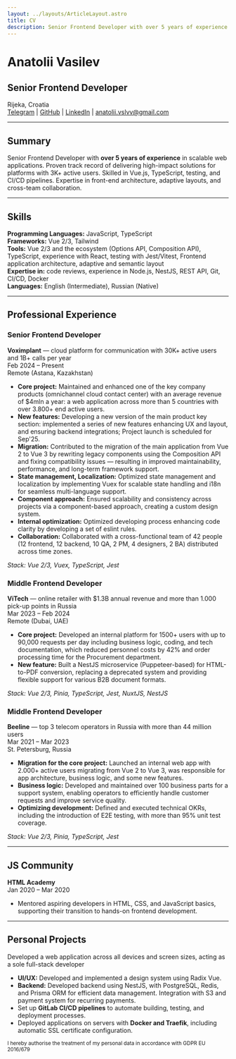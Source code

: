 ```yaml
---
layout: ../layouts/ArticleLayout.astro
title: CV
description: Senior Frontend Developer with over 5 years of experience in scalable web applications
---
```


# Anatolii Vasilev
## Senior Frontend Developer

Rijeka, Croatia <br> [Telegram](https://t.me/vas11yev1work) | [GitHub](https://github.com/vas11yev1work) | [LinkedIn](https://www.linkedin.com/in/anatolii-vasilev-a65b03215/) | [anatolii.vslvv@gmail.com](mailto:anatolii.vslvv@gmail.com)

---
## Summary
Senior Frontend Developer with **over 5 years of experience** in scalable web applications. Proven track record of delivering high-impact solutions for platforms with 3K+ active users. Skilled in Vue.js, TypeScript, testing, and CI/CD pipelines. Expertise in front-end architecture, adaptive layouts, and cross-team collaboration.

---
## Skills
**Programming Languages:** JavaScript, TypeScript <br>
**Frameworks:** Vue 2/3, Tailwind <br>
**Tools:** Vue 2/3 and the ecosystem (Options API, Composition API), TypeScript, experience with React, testing with Jest/Vitest, Frontend application architecture, adaptive and semantic layout <br>
**Expertise in:** code reviews, experience in Node.js, NestJS, REST API, Git, CI/CD, Docker <br>
**Languages:** English (Intermediate), Russian (Native)

---
## Professional Experience

### Senior Frontend Developer

**Voximplant** — cloud platform for communication with 30K+ active users and 1B+ calls per year <br>
Feb 2024 – Present <br>
Remote (Astana, Kazakhstan)

- **Core project:** Maintained and enhanced one of the key company products (omnichannel cloud contact center) with an average revenue of $4mln a year: a web application across more than 5 countries with over 3.800+ end active users.
- **New features:** Developing a new version of the main product key section: implemented a series of new features enhancing UX and layout, and ensuring backend integrations; Project launch is scheduled for Sep'25.
- **Migration:** Contributed to the migration of the main application from Vue 2 to Vue 3 by rewriting legacy components using the Composition API and fixing compatibility issues — resulting in improved maintainability, performance, and long-term framework support.
- **State management, Localization:** Optimized state management and localization by implementing Vuex for scalable state handling and i18n for seamless multi-language support.
- **Component approach:** Ensured scalability and consistency across projects via a component-based approach, creating a custom design system.
- **Internal optimization:** Optimized developing process enhancing code clarity by developing a set of eslint rules.
- **Collaboration:** Collaborated with a cross-functional team of 42 people (12 frontend, 12 backend, 10 QA, 2 PM, 4 designers, 2 BA) distributed across time zones.

*Stack: Vue 2/3, Vuex, TypeScript, Jest*

### Middle Frontend Developer

**ViTech** — online retailer with $1.3B annual revenue and more than 1.000 pick-up points in Russia <br>
Mar 2023 – Feb 2024 <br>
Remote (Dubai, UAE)

- **Core project:** Developed an internal platform for 1500+ users with up to 90,000 requests per day including business logic, coding, and tech documentation, which reduced personnel costs by 42% and order processing time for the Procurement department.
- **New feature:** Built a NestJS microservice (Puppeteer-based) for HTML-to-PDF conversion, replacing a deprecated system and providing flexible support for various B2B document formats.

*Stack: Vue 2/3, Pinia, TypeScript, Jest, NuxtJS, NestJS*

### Middle Frontend Developer

**Beeline** — top 3 telecom operators in Russia with more than 44 million users <br>
Mar 2021 – Mar 2023 <br>
St. Petersburg, Russia

- **Migration for the core project:** Launched an internal web app with 2.000+ active users migrating from Vue 2 to Vue 3, was responsible for app architecture, business logic, and some new features.
- **Business logic:** Developed and maintained over 100 business parts for a support system, enabling operators to efficiently handle customer requests and improve service quality.
- **Optimizing development:** Defined and executed technical OKRs, including the introduction of E2E testing, with more than 95% unit test coverage.

*Stack: Vue 2/3, Pinia, TypeScript, Jest*

---
## JS Community

**HTML Academy** <br>
Jan 2020 – Mar 2020 <br>
- Mentored aspiring developers in HTML, CSS, and JavaScript basics, supporting their transition to hands-on frontend development.

---
## Personal Projects

Developed a web application across all devices and screen sizes, acting as a sole full-stack developer
- **UI/UX:** Developed and implemented a design system using Radix Vue.
- **Backend:** Developed backend using NestJS, with PostgreSQL, Redis, and Prisma ORM for efficient data management. Integration with S3 and payment system for recurring payments.
- Set up **GitLab CI/CD pipelines** to automate building, testing, and deployment processes.
- Deployed applications on servers with **Docker and Traefik**, including automatic SSL certificate configuration.

<sup>I hereby authorise the treatment of my personal data in accordance with GDPR EU 2016/679</sup>